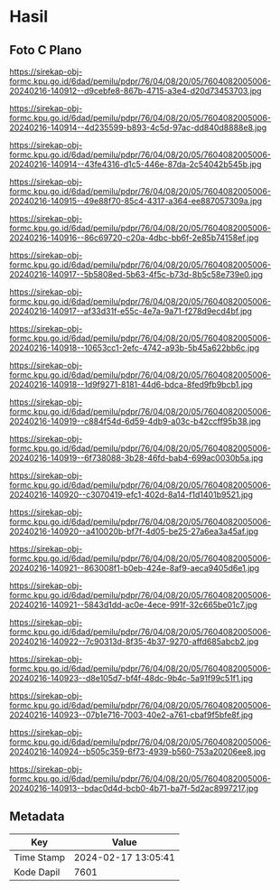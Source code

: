 # Hasil

## Foto C Plano

https://sirekap-obj-formc.kpu.go.id/6dad/pemilu/pdpr/76/04/08/20/05/7604082005006-20240216-140912--d9cebfe8-867b-4715-a3e4-d20d73453703.jpg

https://sirekap-obj-formc.kpu.go.id/6dad/pemilu/pdpr/76/04/08/20/05/7604082005006-20240216-140914--4d235599-b893-4c5d-97ac-dd840d8888e8.jpg

https://sirekap-obj-formc.kpu.go.id/6dad/pemilu/pdpr/76/04/08/20/05/7604082005006-20240216-140914--43fe4316-d1c5-446e-87da-2c54042b545b.jpg

https://sirekap-obj-formc.kpu.go.id/6dad/pemilu/pdpr/76/04/08/20/05/7604082005006-20240216-140915--49e88f70-85c4-4317-a364-ee887057309a.jpg

https://sirekap-obj-formc.kpu.go.id/6dad/pemilu/pdpr/76/04/08/20/05/7604082005006-20240216-140916--86c69720-c20a-4dbc-bb6f-2e85b74158ef.jpg

https://sirekap-obj-formc.kpu.go.id/6dad/pemilu/pdpr/76/04/08/20/05/7604082005006-20240216-140917--5b5808ed-5b63-4f5c-b73d-8b5c58e739e0.jpg

https://sirekap-obj-formc.kpu.go.id/6dad/pemilu/pdpr/76/04/08/20/05/7604082005006-20240216-140917--af33d31f-e55c-4e7a-9a71-f278d9ecd4bf.jpg

https://sirekap-obj-formc.kpu.go.id/6dad/pemilu/pdpr/76/04/08/20/05/7604082005006-20240216-140918--10653cc1-2efc-4742-a93b-5b45a622bb6c.jpg

https://sirekap-obj-formc.kpu.go.id/6dad/pemilu/pdpr/76/04/08/20/05/7604082005006-20240216-140918--1d9f9271-8181-44d6-bdca-8fed9fb9bcb1.jpg

https://sirekap-obj-formc.kpu.go.id/6dad/pemilu/pdpr/76/04/08/20/05/7604082005006-20240216-140919--c884f54d-6d59-4db9-a03c-b42ccff95b38.jpg

https://sirekap-obj-formc.kpu.go.id/6dad/pemilu/pdpr/76/04/08/20/05/7604082005006-20240216-140919--6f738088-3b28-46fd-bab4-699ac0030b5a.jpg

https://sirekap-obj-formc.kpu.go.id/6dad/pemilu/pdpr/76/04/08/20/05/7604082005006-20240216-140920--c3070419-efc1-402d-8a14-f1d1401b9521.jpg

https://sirekap-obj-formc.kpu.go.id/6dad/pemilu/pdpr/76/04/08/20/05/7604082005006-20240216-140920--a410020b-bf7f-4d05-be25-27a6ea3a45af.jpg

https://sirekap-obj-formc.kpu.go.id/6dad/pemilu/pdpr/76/04/08/20/05/7604082005006-20240216-140921--863008f1-b0eb-424e-8af9-aeca9405d6e1.jpg

https://sirekap-obj-formc.kpu.go.id/6dad/pemilu/pdpr/76/04/08/20/05/7604082005006-20240216-140921--5843d1dd-ac0e-4ece-991f-32c665be01c7.jpg

https://sirekap-obj-formc.kpu.go.id/6dad/pemilu/pdpr/76/04/08/20/05/7604082005006-20240216-140922--7c90313d-8f35-4b37-9270-affd685abcb2.jpg

https://sirekap-obj-formc.kpu.go.id/6dad/pemilu/pdpr/76/04/08/20/05/7604082005006-20240216-140923--d8e105d7-bf4f-48dc-9b4c-5a91f99c51f1.jpg

https://sirekap-obj-formc.kpu.go.id/6dad/pemilu/pdpr/76/04/08/20/05/7604082005006-20240216-140923--07b1e716-7003-40e2-a761-cbaf9f5bfe8f.jpg

https://sirekap-obj-formc.kpu.go.id/6dad/pemilu/pdpr/76/04/08/20/05/7604082005006-20240216-140924--b505c359-6f73-4939-b560-753a20206ee8.jpg

https://sirekap-obj-formc.kpu.go.id/6dad/pemilu/pdpr/76/04/08/20/05/7604082005006-20240216-140913--bdac0d4d-bcb0-4b71-ba7f-5d2ac8997217.jpg


## Metadata

| Key        | Value               |
| ---------- | ------------------- |
| Time Stamp | 2024-02-17 13:05:41 |
| Kode Dapil | 7601                |



